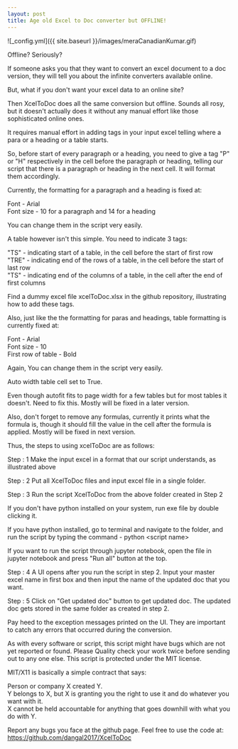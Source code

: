 ```yaml
---
layout: post
title: Age old Excel to Doc converter but OFFLINE!
---
```




![_config.yml]({{ site.baseurl }}/images/meraCanadianKumar.gif)


Offline? Seriously?  

If someone asks you that they want to convert an excel document to a doc version, they will tell you about the infinite converters available online.  

But, what if you don't want your excel data to an online site?  

Then XcelToDoc does all the same conversion but offline. Sounds all rosy, but it doesn't actually does it without any manual effort like those sophisticated online ones.  

It requires manual effort in adding tags in your input excel telling where a para or a heading or a table starts.  

So, before start of every paragraph or a heading, you need to give a tag "P" or "H" respectively in the cell before the paragraph or heading, telling our script that there is a paragraph or heading in the next cell. It will format them accordingly.  

Currently, the formatting for a paragraph and a heading is fixed at:  

Font - Arial  
Font size - 10 for a paragraph and 14 for a heading  

You can change them in the script very easily.  

A table however isn't this simple. You need to indicate 3 tags:  

"TS" - indicating start of a table, in the cell before the start of first row  
"TRE" - indicating end of the rows of a table, in the cell before the start of last row  
"TS" - indicating end of the columns of a table, in the cell after the end of first columns  

Find a dummy excel file xcelToDoc.xlsx in the github repository, illustrating how to add these tags.  

Also, just like the the formatting for paras and headings, table formatting is currently fixed at:  

Font - Arial   
Font size - 10  
First row of table - Bold  

Again, You can change them in the script very easily.  

Auto width table cell set to True.  

Even though autofit fits to page width for a few tables but for most tables it doesn't. Need to fix this. Mostly will be fixed in a later version.
  
Also, don't forget to remove any formulas, currently it prints what the formula is, though it should fill the value in the cell after the formula is applied. Mostly will be fixed in next version.  

Thus, the steps to using xcelToDoc are as follows:  

Step : 1 Make the input excel in a format that our script understands, as illustrated above  

Step : 2 Put all XcelToDoc files and input excel file in a single folder.  

Step : 3 Run the script XcelToDoc from the above folder created in Step 2  

If you don't have python installed on your system, run exe file by double clicking it.  

If you have python installed, go to terminal and navigate to the folder, and run the script by typing the command -
python \<script name\>  

If you want to run the script through jupyter notebook, open the file in jupyter notebook and press "Run all" button at the top.  

Step : 4 A UI opens after you run the script in step 2. Input your master excel name in first box and then input the name of the updated doc that you want.  

Step : 5 Click on "Get updated doc" button to get updated doc. The updated doc gets stored in the same folder as created in step 2.  

Pay heed to the exception messages printed on the UI. They are important to catch any errors that occurred during the conversion.  

As with every software or script, this script might have bugs which are not yet reported or found. Please Quality check your work twice before sending out to any one else. This script is protected under the MIT license.    

MIT/X11 is basically a simple contract that says:  

Person or company X created Y.  
Y belongs to X, but X is granting you the right to use it and do whatever you want with it.  
X cannot be held accountable for anything that goes downhill with what you do with Y.  

Report any bugs you face at the github page. Feel free to use the code at:  
https://github.com/dangal2017/XcelToDoc
